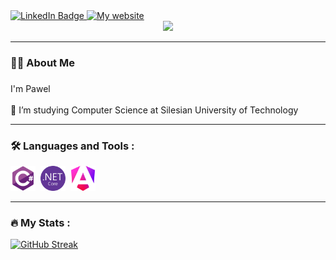 <div>
  <a href = "https://www.linkedin.com/in/pawe%C5%82-w%C3%B3jcik-973b38235/">
    <img src="https://img.shields.io/badge/LinkedIn-blue?style=for-the-badge&logo=linkedin&logoColor=white" alt="LinkedIn Badge"/>
  </a>
  <a href="https://pwojcik.it/" target="_blank">
    <img src="https://img.shields.io/badge/pwojcik.it-green?style=for-the-badge" alt="My website"/>
  </a>  
</div>

<div align="center">
  <img src="https://i.giphy.com/media/v1.Y2lkPTc5MGI3NjExZ3BlbGpuam9mdTlhcXlqYXV2c2hiN3U1c2ZudnF3dDZzcTkxNjgyZiZlcD12MV9pbnRlcm5hbF9naWZfYnlfaWQmY3Q9cw/Qo2dupDib32rkTY4hX/giphy.gif" width="300"/>
</div>

---
###

<h3 align="left">👩‍💻  About Me</h3>

###

<p align="left">I'm Pawel <br><br> 🔭 I’m studying Computer Science at Silesian University of Technology <br>

---
### :hammer_and_wrench: Languages and Tools :
<div>
   <img src="https://github.com/devicons/devicon/blob/master/icons/csharp/csharp-original.svg" title="Java" alt="Java" width="40" height="40"/>&nbsp;
   <img src="https://github.com/devicons/devicon/blob/master/icons/dotnetcore/dotnetcore-original.svg" title="Java" alt="Java" width="40" height="40"/>&nbsp;
   <img src="https://github.com/devicons/devicon/blob/master/icons/angular/angular-original.svg" title="Java" alt="Java" width="40" height="40"/>&nbsp;

</div>
  
  
---
### :fire: My Stats :

<a href="https://git.io/streak-stats"><img src="https://github-readme-streak-stats.herokuapp.com?user=Pawel-Wojc&theme=dark&hide_border=true" alt="GitHub Streak" /></a>

